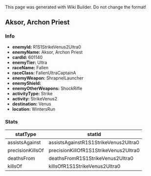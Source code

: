 <span class="wiki-builder">This page was generated with Wiki Builder. Do not change the format!</span>

## Aksor, Archon Priest
### Info
* **enemyId:** R1S1StrikeVenus2Ultra0
* **enemyName:** Aksor, Archon Priest
* **cardId:** 601140
* **enemyTier:** Ultra
* **raceName:** Fallen
* **raceClass:** FallenUltraCaptainA
* **enemyWeapon:** ShrapnelLauncher
* **enemyShield:** 
* **enemyOtherWeapons:** ShockRifle
* **activityType:** Strike
* **activity:** StrikeVenus2
* **destination:** Venus
* **location:** WintersRun

### Stats
statType | statId
-------- | ------
assistsAgainst | assistsAgainstR1S1StrikeVenus2Ultra0
precisionKillsOf | precisionKillOfR1S1StrikeVenus2Ultra0
deathsFrom | deathsFromR1S1StrikeVenus2Ultra0
killsOf | killsOfR1S1StrikeVenus2Ultra0

